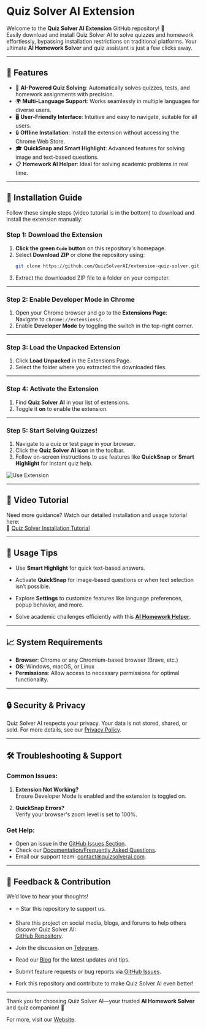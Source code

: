 # Quiz Solver AI Extension

Welcome to the **Quiz Solver AI Extension** GitHub repository! 🚀  
Easily download and install Quiz Solver AI to solve quizzes and homework effortlessly, bypassing installation restrictions on traditional platforms. Your ultimate **AI Homework Solver** and quiz assistant is just a few clicks away.

---

## 🎯 Features

- 🧬 **AI-Powered Quiz Solving**: Automatically solves quizzes, tests, and homework assignments with precision.  
- 🌍 **Multi-Language Support**: Works seamlessly in multiple languages for diverse users.  
- 🖥️ **User-Friendly Interface**: Intuitive and easy to navigate, suitable for all users.  
- 🔒 **Offline Installation**: Install the extension without accessing the Chrome Web Store.  
- 🎓 **QuickSnap and Smart Highlight**: Advanced features for solving image and text-based questions.  
- 📋 **Homework AI Helper**: Ideal for solving academic problems in real time.  

---

## 🔧 Installation Guide

Follow these simple steps (video tutorial is in the bottom) to download and install the extension manually:

### Step 1: Download the Extension
1. **Click the green `Code` button** on this repository's homepage.
2. Select **Download ZIP** or clone the repository using:
   ```bash
   git clone https://github.com/QuizSolverAI/extension-quiz-solver.git
   ```
3. Extract the downloaded ZIP file to a folder on your computer.

---

### Step 2: Enable Developer Mode in Chrome
1. Open your Chrome browser and go to the **Extensions Page**:  
   Navigate to `chrome://extensions/`.
2. Enable **Developer Mode** by toggling the switch in the top-right corner.

---

### Step 3: Load the Unpacked Extension
1. Click **Load Unpacked** in the Extensions Page.
2. Select the folder where you extracted the downloaded files.

---

### Step 4: Activate the Extension
1. Find **Quiz Solver AI** in your list of extensions.
2. Toggle it **on** to enable the extension.

---

### Step 5: Start Solving Quizzes!
1. Navigate to a quiz or test page in your browser.
2. Click the **Quiz Solver AI icon** in the toolbar.
3. Follow on-screen instructions to use features like **QuickSnap** or **Smart Highlight** for instant quiz help.

![Use Extension](https://quizsolverai.com/images/headanimation.gif)

---

## 📼 Video Tutorial

Need more guidance? Watch our detailed installation and usage tutorial here:  
🎥 [Quiz Solver Installation Tutorial](https://www.youtube.com/watch?v=qclZj925T2E)

---

## 🧪 Usage Tips

- Use **Smart Highlight** for quick text-based answers.
- Activate **QuickSnap** for image-based questions or when text selection isn’t possible.
- Explore **Settings** to customize features like language preferences, popup behavior, and more.

- Solve academic challenges efficiently with this [**AI Homework Helper**](https://quizsolverai.com/?utm_source=github&utm_medium=offline).


---

## 📈 System Requirements

- **Browser**: Chrome or any Chromium-based browser (Brave, etc.)
- **OS**: Windows, macOS, or Linux
- **Permissions**: Allow access to necessary permissions for optimal functionality.

---

## 🔒 Security & Privacy


Quiz Solver AI respects your privacy. Your data is not stored, shared, or sold. For more details, see our [Privacy Policy](https://quizsolverai.com/page/privacy-policy/?utm_source=github&utm_medium=offline).


---

## 🛠️ Troubleshooting & Support

### Common Issues:
1. **Extension Not Working?**  
   Ensure Developer Mode is enabled and the extension is toggled on.

2. **QuickSnap Errors?**  
   Verify your browser's zoom level is set to 100%.

### Get Help:
- Open an issue in the [GitHub Issues Section](https://github.com/QuizSolverAI/extension-quiz-solver/issues).
- Check our [Documentation/Frequently Asked Questions](https://docs.quizsolverai.com/doc).
- Email our support team: [contact@quizsolverai.com](mailto:contact@quizsolverai.com).

---

## 🌟 Feedback & Contribution

We’d love to hear your thoughts!  
- ⭐ Star this repository to support us.  
- Share this project on social media, blogs, and forums to help others discover Quiz Solver AI:  
  [GitHub Repository](https://github.com/QuizSolverAI/extension-quiz-solver).  
- Join the discussion on [Telegram](https://t.me/quizsolverai).  
- Read our [Blog](https://quizsolverai.com/blog/?utm_source=github&utm_medium=offline) for the latest updates and tips.  

- Submit feature requests or bug reports via [GitHub Issues](https://github.com/QuizSolverAI/extension-quiz-solver/issues).  
- Fork this repository and contribute to make Quiz Solver AI even better!  

---

Thank you for choosing Quiz Solver AI—your trusted **AI Homework Solver** and quiz companion! 🎉  


For more, visit our [Website](https://quizsolverai.com/?utm_source=github&utm_medium=offline).
